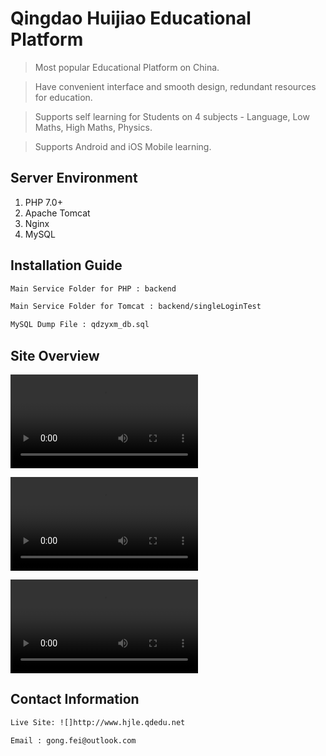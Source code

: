 # Qingdao Huijiao Educational Platform

> Most popular Educational Platform on China. 

> Have convenient interface and smooth design, redundant resources for education.

> Supports self learning for Students on 4 subjects - Language, Low Maths, High Maths, Physics.

> Supports Android and iOS Mobile learning.

## Server Environment

1. PHP 7.0+
2. Apache Tomcat
3. Nginx
4. MySQL

## Installation Guide

```sh
Main Service Folder for PHP : backend

Main Service Folder for Tomcat : backend/singleLoginTest

MySQL Dump File : qdzyxm_db.sql
```

## Site Overview

![](/backend/assets/UserGuide0.mp4)

![](/backend/assets/UserGuide3.mp4)

![](/backend/assets/UserGuide4.mp4)

## Contact Information

```sh
Live Site: ![]http://www.hjle.qdedu.net

Email : gong.fei@outlook.com
```
